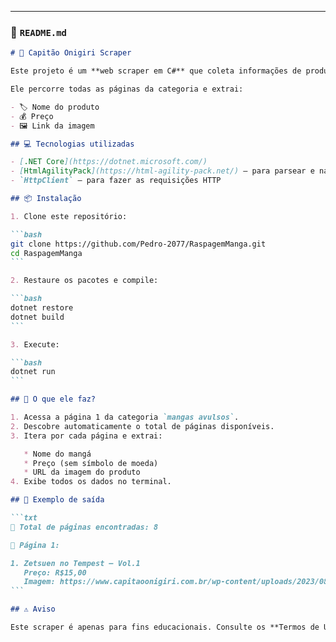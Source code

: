 
---

### 📄 `README.md`

````markdown
# 🥷 Capitão Onigiri Scraper

Este projeto é um **web scraper em C#** que coleta informações de produtos da seção de mangás avulsos do site [Capitão Onigiri](https://www.capitaoonigiri.com.br).

Ele percorre todas as páginas da categoria e extrai:

- 🏷️ Nome do produto  
- 💰 Preço  
- 🖼️ Link da imagem  

## 💻 Tecnologias utilizadas

- [.NET Core](https://dotnet.microsoft.com/)
- [HtmlAgilityPack](https://html-agility-pack.net/) – para parsear e navegar pelo HTML
- `HttpClient` – para fazer as requisições HTTP

## 📦 Instalação

1. Clone este repositório:

```bash
git clone https://github.com/Pedro-2077/RaspagemManga.git
cd RaspagemManga
```

2. Restaure os pacotes e compile:

```bash
dotnet restore
dotnet build
```

3. Execute:

```bash
dotnet run
```

## 🔎 O que ele faz?

1. Acessa a página 1 da categoria `mangas avulsos`.
2. Descobre automaticamente o total de páginas disponíveis.
3. Itera por cada página e extrai:

   * Nome do mangá
   * Preço (sem símbolo de moeda)
   * URL da imagem do produto
4. Exibe todos os dados no terminal.

## 📂 Exemplo de saída

```txt
🔎 Total de páginas encontradas: 8

📄 Página 1:

1. Zetsuen no Tempest – Vol.1  
   Preço: R$15,00  
   Imagem: https://www.capitaoonigiri.com.br/wp-content/uploads/2023/08/tempest.jpg
```

## ⚠️ Aviso

Este scraper é apenas para fins educacionais. Consulte os **Termos de Uso** do site antes de realizar coletas em larga escala.




